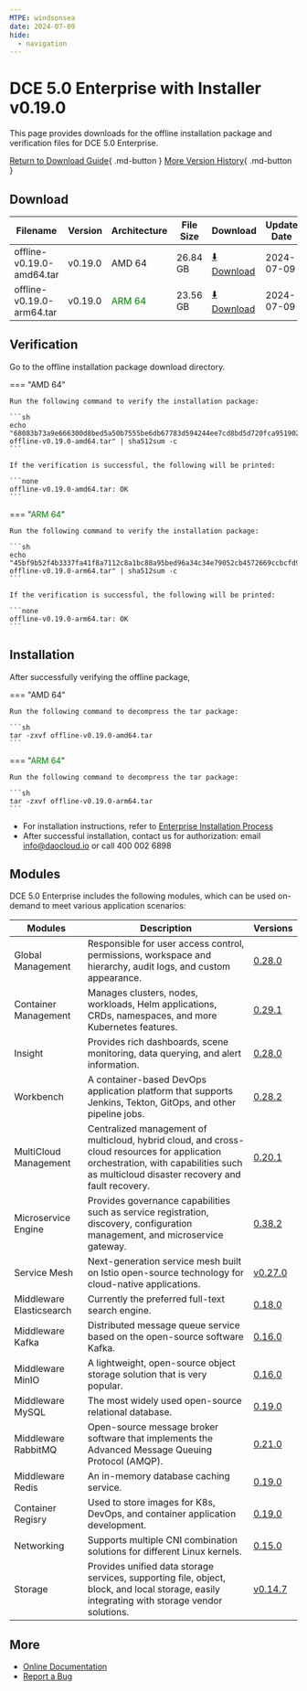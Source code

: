 ```yaml
---
MTPE: windsonsea
date: 2024-07-09
hide:
  - navigation
---
```


# DCE 5.0 Enterprise with Installer v0.19.0

This page provides downloads for the offline installation package and verification files for DCE 5.0 Enterprise.

[Return to Download Guide](../index.md#_2){ .md-button } [More Version History](./dce5-installer-history.md){ .md-button }

## Download

| Filename | Version | Architecture | File Size | Download | Update Date |
| --------- | ------- | ------------ | --------- | -------- | ----------- |
| offline-v0.19.0-amd64.tar | v0.19.0 | AMD 64 | 26.84 GB | [:arrow_down: Download](https://qiniu-download-public.daocloud.io/DaoCloud_Enterprise/dce5/offline-v0.19.0-amd64.tar) | 2024-07-09 |
| offline-v0.19.0-arm64.tar | v0.19.0 | <font color="green">ARM 64</font> | 23.56 GB | [:arrow_down: Download](https://qiniu-download-public.daocloud.io/DaoCloud_Enterprise/dce5/offline-v0.19.0-arm64.tar) | 2024-07-09 |

## Verification

Go to the offline installation package download directory.

=== "AMD 64"

    Run the following command to verify the installation package:

    ```sh
    echo "68083b73a9e666300d8bed5a50b7555be6db67783d594244ee7cd8bd5d720fca95190261be7a9039a8aab54bb38ac6ba121946bbdbfd8f9921187ce8405cde8b  offline-v0.19.0-amd64.tar" | sha512sum -c
    ```

    If the verification is successful, the following will be printed:

    ```none
    offline-v0.19.0-amd64.tar: OK
    ```

=== "<font color="green">ARM 64</font>"

    Run the following command to verify the installation package:

    ```sh
    echo "45bf9b52f4b3337fa41f8a7112c8a1bc88a95bed96a34c34e79052cb4572669ccbcfd9689346771a8256eefe1588d0adb5404891282fca5934280059628b6472  offline-v0.19.0-arm64.tar" | sha512sum -c
    ```

    If the verification is successful, the following will be printed:

    ```none
    offline-v0.19.0-arm64.tar: OK
    ```

## Installation

After successfully verifying the offline package,

=== "AMD 64"

    Run the following command to decompress the tar package:

    ```sh
    tar -zxvf offline-v0.19.0-amd64.tar
    ```

=== "<font color="green">ARM 64</font>"

    Run the following command to decompress the tar package:

    ```sh
    tar -zxvf offline-v0.19.0-arm64.tar
    ```

- For installation instructions, refer to [Enterprise Installation Process](../../install/commercial/start-install.md)
- After successful installation, contact us for authorization: email info@daocloud.io or call 400 002 6898

## Modules

DCE 5.0 Enterprise includes the following modules, which can be used on-demand to meet various application scenarios:

| Modules | Description | Versions |
| ------- | ----------- | -------- |
| Global Management | Responsible for user access control, permissions, workspace and hierarchy, audit logs, and custom appearance. | [0.28.0](../../ghippo/intro/release-notes.md#v0280) |
| Container Management | Manages clusters, nodes, workloads, Helm applications, CRDs, namespaces, and more Kubernetes features. | [0.29.1](../../kpanda/intro/release-notes.md#v0290) |
| Insight | Provides rich dashboards, scene monitoring, data querying, and alert information. | [0.28.0](../../insight/intro/releasenote.md#v0280) |
| Workbench | A container-based DevOps application platform that supports Jenkins, Tekton, GitOps, and other pipeline jobs. | [0.28.2](../../amamba/intro/release-notes.md#v0282) |
| MultiCloud Management | Centralized management of multicloud, hybrid cloud, and cross-cloud resources for application orchestration, with capabilities such as multicloud disaster recovery and fault recovery. | [0.20.1](../../kairship/intro/release-notes.md#v0200) |
| Microservice Engine | Provides governance capabilities such as service registration, discovery, configuration management, and microservice gateway. | [0.38.2](../../skoala/intro/release-notes.md#v0382) |
| Service Mesh | Next-generation service mesh built on Istio open-source technology for cloud-native applications. | [v0.27.0](../../mspider/intro/release-notes.md#v0270) |
| Middleware Elasticsearch | Currently the preferred full-text search engine. | [0.18.0](../../middleware/elasticsearch/release-notes.md#v0190) |
| Middleware Kafka | Distributed message queue service based on the open-source software Kafka. | [0.16.0](../../middleware/kafka/release-notes.md#v0180) |
| Middleware MinIO | A lightweight, open-source object storage solution that is very popular. | [0.16.0](../../middleware/minio/release-notes.md#v0170) |
| Middleware MySQL | The most widely used open-source relational database. | [0.19.0](../../middleware/mysql/release-notes.md#v0180) |
| Middleware RabbitMQ | Open-source message broker software that implements the Advanced Message Queuing Protocol (AMQP). | [0.21.0](../../middleware/rabbitmq/release-notes.md#v0230) |
| Middleware Redis | An in-memory database caching service. | [0.19.0](../../middleware/redis/release-notes.md#v0190) |
| Container Regisry | Used to store images for K8s, DevOps, and container application development. | [0.19.0](../../kangaroo/intro/release-notes.md#v0190) |
| Networking | Supports multiple CNI combination solutions for different Linux kernels. | [0.15.0](../../network/intro/releasenotes.md#v0150) |
| Storage | Provides unified data storage services, supporting file, object, block, and local storage, easily integrating with storage vendor solutions. | [v0.14.7](../../storage/hwameistor/releasenotes.md#v0147) |

## More

- [Online Documentation](../../dce/index.md)
- [Report a Bug](https://github.com/DaoCloud/DaoCloud-docs/issues)
